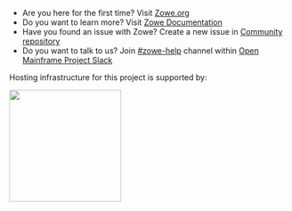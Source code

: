 - Are you here for the first time? Visit [Zowe.org](https://zowe.org)
- Do you want to learn more? Visit [Zowe Documentation](https://docs.zowe.org)
- Have you found an issue with Zowe? Create a new issue in [Community repository](https://github.com/zowe/community/issues/new/choose)
- Do you want to talk to us? Join [#zowe-help](https://openmainframeproject.slack.com/archives/CC08782AG) channel within [Open Mainframe Project Slack](https://join-slack.openmainframeproject.org)

<p>Hosting infrastructure for this project is supported by:</p>
<p>
  <a href="https://www.digitalocean.com/?refcode=77a4454d32a1&utm_campaign=Referral_Invite&utm_medium=Referral_Program&utm_source=badge">
    <img src="https://opensource.nyc3.cdn.digitaloceanspaces.com/attribution/assets/SVG/DO_Logo_horizontal_blue.svg" width="201px">
  </a>
</p>
